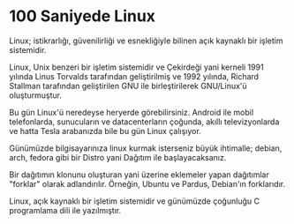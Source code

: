 # 100 Saniyede Linux

Linux; istikrarlığı, güvenilirliği ve esnekliğiyle bilinen açık kaynaklı bir işletim sistemidir.

Linux, Unix benzeri bir işletim sistemidir ve Çekirdeği yani kerneli 1991 yılında Linus Torvalds tarafından geliştirilmiş ve 1992 yılında, Richard Stallman tarafından geliştirilen GNU ile birleştirilerek GNU/Linux'ü oluşturmuştur.

Bu gün Linux'ü neredeyse heryerde görebilirsiniz. Android ile mobil telefonlarda, sunucuların ve datacenterların çoğunda, akıllı televizyonlarda ve hatta Tesla arabanızda bile bu gün Linux çalışıyor.

Günümüzde bilgisayarınıza linux kurmak isterseniz büyük ihtimalle; debian, arch, fedora gibi bir Distro yani Dağıtım ile başlayacaksanız.

Bir dağıtımın klonunu oluşturan yani üzerine eklemeler yapan dağıtımlar "forklar" olarak adlandırılır. Örneğin, Ubuntu ve Pardus, Debian'ın forklarıdır. 

Linux, açık kaynaklı bir işletim sistemidir ve günümüzde çoğunluğu C programlama dili ile yazılmıştır.